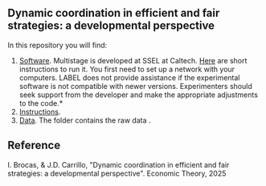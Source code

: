 ## Dynamic coordination in efficient and fair strategies: a developmental perspective

In this repository you will find:
1.	[Software](/Software/). Multistage is developed at SSEL at Caltech. [Here](https://drive.google.com/file/d/1jp9XA6YVJm3eW9_c4rYbBQtlSfmJg9XO/view) are short instructions to run it. You first need to set up a network with your computers. LABEL does not provide assistance if the experimental software is not compatible with newer versions. Experimenters should seek support from the developer and make the appropriate adjustments to the code.*
2.	[Instructions](Instructions/).
3.	[Data](/Data/). The folder contains the raw data .

## Reference
I. Brocas, & J.D. Carrillo, "Dynamic coordination in efficient and fair strategies: a developmental perspective". Economic Theory, 2025


